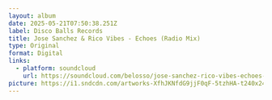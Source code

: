 ```yaml
---
layout: album
date: 2025-05-21T07:50:38.251Z
label: Disco Balls Records
title: Jose Sanchez & Rico Vibes - Echoes (Radio Mix)
type: Original
format: Digital
links:
  - platform: soundcloud
    url: https://soundcloud.com/belosso/jose-sanchez-rico-vibes-echoes-radio-mix
picture: https://i1.sndcdn.com/artworks-XfhJKNfdG9jjF0qF-5tzhHA-t240x240.jpg
---
```

